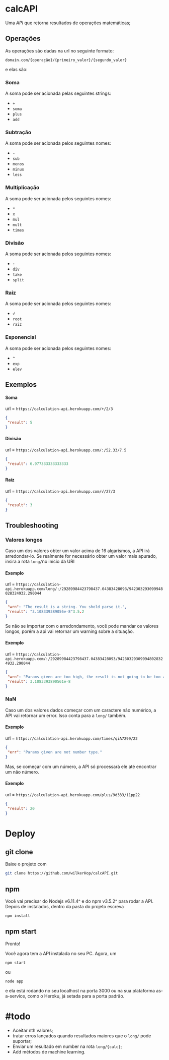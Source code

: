 # calcAPI
Uma _API_ que retorna resultados de operações matemáticas;
## Operações
As operações são dadas na url no seguinte formato:
```
domain.com/{operação}/{primeiro_valor}/{segundo_valor}
```
e elas são:
### Soma
A soma pode ser acionada pelas seguintes strings:
+ ```+```
+ ```soma```
+ ```plus```
+ ```add```
### Subtração
A soma pode ser acionada pelos seguintes nomes:
+ ```-```
+ ```sub```
+ ```menos```
+ ```minus```
+ ```less```
### Multiplicação
A soma pode ser acionada pelos seguintes nomes:
+ ```*```
+ ```x```
+ ```mul```
+ ```mult```
+ ```times```
### Divisão
A soma pode ser acionada pelos seguintes nomes:
+ ```:```
+ ```div```
+ ```take```
+ ```split```
### Raiz
A soma pode ser acionada pelos seguintes nomes:
+ ```√```
+ ```root```
+ ```raiz```
### Esponencial
A soma pode ser acionada pelos seguintes nomes:
+ ```^```
+ ```exp```
+ ```elev```

## Exemplos
#### Soma
url = ``` https://calculation-api.herokuapp.com/+/2/3 ```
```json
{
 "result": 5
}
```
#### Divisão
url = ``` https://calculation-api.herokuapp.com/:/52.33/7.5 ```
```json
{
 "result": 6.977333333333333
}
```
#### Raiz
url = ``` https://calculation-api.herokuapp.com/√/27/3 ```
```json
{
 "result": 3
}
```
## Troubleshooting
### Valores longos
Caso um dos valores obter um valor acima de 16 algarismos, a API irá arredondar-lo.
Se realmente for necessário obter um valor mais apurado, insira a rota ```long/```no início da URI
#### Exemplo
url = ``` https://calculation-api.herokuapp.com/long/:/29289984423798437.04383428093/942303293099948028324932.290044 ```
```json
{
 "wrn": "The result is a string. You shold parse it.",
 "result": "3.108339389056e-8"3.5.2
}
```
Se não se importar com o arredondamento, você pode mandar os valores longos, porém a api vai retornar um warning sobre a situação.
#### Exemplo
url = ``` https://calculation-api.herokuapp.com/:/29289984423798437.04383428093/942303293099948028324932.290044 ```
```json
{
 "wrn": "Params given are too high, the result is not going to be too accurate",
 "result": 3.1083393890561e-8
}
```
### NaN
Caso um dos valores dados começar com um caractere não numérico, a API vai retornar um error. Isso conta para a ```long/``` também.
#### Exemplo
url = ``` https://calculation-api.herokuapp.com/times/qiA7299/22 ```
```json
{
 "err": "Params given are not number type."
}
```
Mas, se começar com um número, a API só processará ele até encontrar um não número.
#### Exemplo
url = ``` https://calculation-api.herokuapp.com/plus/9d333/11pp22 ```
```json
{
 "result": 20
}
```

# Deploy
## git clone
Baixe o projeto com
```sh
git clone https://github.com/wilkerHop/calcAPI.git
```
## npm
Você vai precisar do Nodejs v6.11.4^ e do npm v3.5.2^ para rodar a API. Depois de instalados, dentro da pasta do projeto escreva
```sh
npm install
```
## npm start
Pronto!

Você agora tem a API instalada no seu PC. Agora, um
```
npm start
```
ou
```
node app
```
e ela está rodando no seu localhost na porta 3000 ou na sua plataforma as-a-service, como o Heroku, já setada para a porta padrão.


# #todo

+ Aceitar nth valores;
+ tratar erros lançados quando resultados maiores que o ```long/``` pode suportar;
+ Enviar um resultado em number na rota ```long/{calc}```;
+ Add métodos de machine learning.